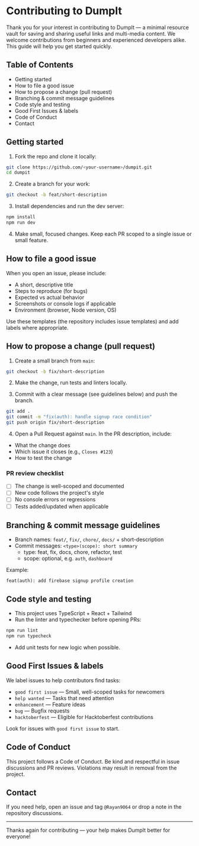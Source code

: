 # Contributing to DumpIt

Thank you for your interest in contributing to DumpIt — a minimal resource vault for saving and sharing useful links and multi-media content. We welcome contributions from beginners and experienced developers alike. This guide will help you get started quickly.

## Table of Contents
- Getting started
- How to file a good issue
- How to propose a change (pull request)
- Branching & commit message guidelines
- Code style and testing
- Good First Issues & labels
- Code of Conduct
- Contact

## Getting started
1. Fork the repo and clone it locally:

```bash
git clone https://github.com/<your-username>/dumpit.git
cd dumpit
```

2. Create a branch for your work:

```bash
git checkout -b feat/short-description
```

3. Install dependencies and run the dev server:

```bash
npm install
npm run dev
```

4. Make small, focused changes. Keep each PR scoped to a single issue or small feature.

## How to file a good issue
When you open an issue, please include:
- A short, descriptive title
- Steps to reproduce (for bugs)
- Expected vs actual behavior
- Screenshots or console logs if applicable
- Environment (browser, Node version, OS)

Use these templates (the repository includes issue templates) and add labels where appropriate.

## How to propose a change (pull request)
1. Create a small branch from `main`:

```bash
git checkout -b fix/short-description
```

2. Make the change, run tests and linters locally.

3. Commit with a clear message (see guidelines below) and push the branch.

```bash
git add .
git commit -m "fix(auth): handle signup race condition"
git push origin fix/short-description
```

4. Open a Pull Request against `main`. In the PR description, include:
- What the change does
- Which issue it closes (e.g., `Closes #123`)
- How to test the change

### PR review checklist
- [ ] The change is well-scoped and documented
- [ ] New code follows the project's style
- [ ] No console errors or regressions
- [ ] Tests added/updated when applicable

## Branching & commit message guidelines
- Branch names: `feat/`, `fix/`, `chore/`, `docs/` + short-description
- Commit messages: `<type>(scope): short summary`
  - type: feat, fix, docs, chore, refactor, test
  - scope: optional, e.g. `auth`, `dashboard`

Example:
```
feat(auth): add firebase signup profile creation
```

## Code style and testing
- This project uses TypeScript + React + Tailwind
- Run the linter and typechecker before opening PRs:

```bash
npm run lint
npm run typecheck
```

- Add unit tests for new logic when possible.

## Good First Issues & labels
We label issues to help contributors find tasks:
- `good first issue` — Small, well-scoped tasks for newcomers
- `help wanted` — Tasks that need attention
- `enhancement` — Feature ideas
- `bug` — Bugfix requests
- `hacktoberfest` — Eligible for Hacktoberfest contributions

Look for issues with `good first issue` to start.

## Code of Conduct
This project follows a Code of Conduct. Be kind and respectful in issue discussions and PR reviews. Violations may result in removal from the project.

## Contact
If you need help, open an issue and tag `@Rayan9064` or drop a note in the repository discussions.

---

Thanks again for contributing — your help makes DumpIt better for everyone!